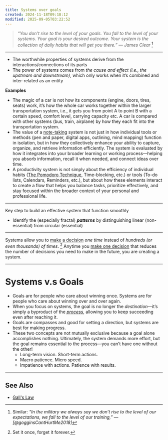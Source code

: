```yaml
---
title: Systems over goals
created: 2024-11-18T09:18:12
modified: 2025-09-05T03:22:52
---
```


> _“You don’t rise to the level of your goals. You fall to the level of your systems. Your goal is your desired outcome. Your system is the collection of daily habits that will get you there.” — James Clear_ [^1]

---

* The worthwhile properties of systems derive from the interactions/connections of its parts
* The power of systems comes from _the cause and effect (i.e., the upstream and downstream)_, which only works when it’s combined and inter-related as an entity

**Examples**
* The magic of a car is not how its components (engine, doors, tires, seats) work, it’s how the whole car works together within the larger transportation system, i.e., it gets you from point A to point B with a certain speed, comfort level, carrying capacity etc. A car is compared with other systems (bus, train, airplane) by how they each fit into the transportation system.
* The value of a [note-taking](note-taking.md) system is not just in how individual tools or methods (pen and paper, digital apps, outlining, mind mapping) function in isolation, but in how they collectively enhance your ability to capture, organize, and retrieve information efficiently. The system is evaluated by how it integrates into your broader learning or working process—helping you absorb information, recall it when needed, and connect ideas over time.
* A productivity system is not simply about the efficiency of individual habits ([The Pomodoro Technique](the-pomodoro-technique.md), Time-blocking, etc.) or tools (To-do lists, Calendars, Reminders, etc.), but about how these elements interact to create a flow that helps you balance tasks, prioritize effectively, and stay focused within the broader context of your personal and professional life.

---

Key step to build an effective system that function smoothly

* Identify the (especially fractal) _**patterns**_ by distinguishing linear (non-essential) from circular (essential)

---

Systems allow you to [make a decision](decision-making.md) _one time_ instead of _hundreds (or even thousands) of times_. [^2] Anytime you [make one decision](decision-making.md) that reduces the number of decisions you need to make in the future, you are creating a system.

---

# Systems v.s Goals

* Goals are for people who care about winning once. Systems are for people who care about winning over and over again.
* When you focus on systems, the goal is no longer the _destination_—it’s simply a byproduct of the _[process](Journey%20over%20destination.md)_, allowing you to keep succeeding even after reaching it.
* Goals are compasses and good for setting a direction, but systems are best for making progress.
* These two concepts are not mutually exclusive because a goal alone accomplishes nothing. Ultimately, the system demands more effort, but the goal remains essential to the process—you can’t have one without the other!
	* Long-term vision. Short-term actions.
	* Macro patience. Micro speed.
	* Impatience with actions. Patience with results.

---

## See Also

* [Gall's Law](Gall's%20Law.md)

[^1]: Similar: _“In the military we always say we don’t rise to the level of our expectations, we fall to the level of our training,” — [@gogginsCantHurtMe2018]_
[^2]: Set it once, forget it forever.
